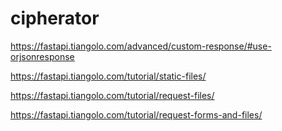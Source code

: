 # cipherator

https://fastapi.tiangolo.com/advanced/custom-response/#use-orjsonresponse

https://fastapi.tiangolo.com/tutorial/static-files/

https://fastapi.tiangolo.com/tutorial/request-files/

https://fastapi.tiangolo.com/tutorial/request-forms-and-files/

